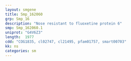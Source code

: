```yaml
---
layout: smgene
title: Smp_162060
grp: Smp_16
description: "Nose resistant to fluoxetine protein 6"
smp: Smp_162060.1
uniprot: "G4V6Z3"
length:  1977
cdd: "COG1835, cl02747, cl21495, pfam01757, smart00703"
kk: ns
categories: sm
---
```

